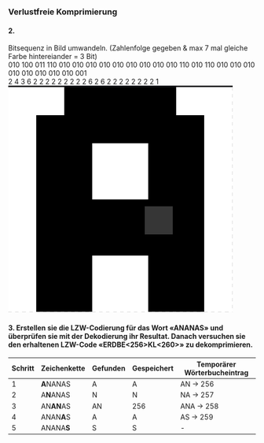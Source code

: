 ### Verlustfreie Komprimierung
#### 2.
Bitsequenz in Bild umwandeln. (Zahlenfolge gegeben & max 7 mal gleiche Farbe hintereiander = 3 Bit)
<br>
010 100 011 110 010 010 010 010 010 010 010 010 010 110 010 110 010 010 010 010 010 010 010 010 001
<br>
2   4   3   6   2   2   2   2   2   2   2   2   2   6   2   6   2   2   2   2   2   2   2   2   1
![Pixelart](./img_pixelart_a_komprimierung.png)

#### 3. Erstellen sie die LZW-Codierung für das Wort «ANANAS» und überprüfen sie mit der Dekodierung ihr Resultat. Danach versuchen sie den erhaltenen LZW-Code «ERDBE<256>KL<260>» zu dekomprimieren.
| Schritt | Zeichenkette | Gefunden | Gespeichert | Temporärer Wörterbucheintrag |
| ------- | ------------ | -------- | ----------- | ---------------------------- |
| 1       | **A**NANAS       | A        | A           | AN -> 256                    |
| 2       | A**N**ANAS       | N        | N           | NA -> 257                    |
| 3       | AN**AN**AS       | AN       | 256         | ANA -> 258                   |
| 4       | ANAN**A**S       | A        | A           | AS -> 259                    |
| 5       | ANANA**S**       | S        | S           | \-                           |